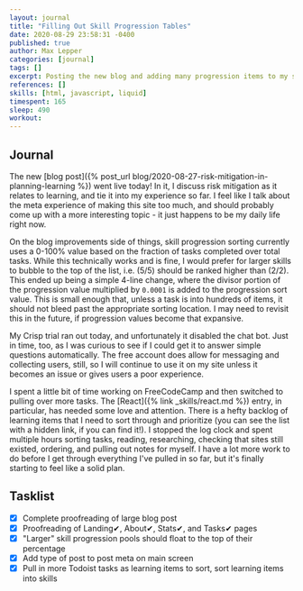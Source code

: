```yaml
---
layout: journal
title: "Filling Out Skill Progression Tables"
date: 2020-08-29 23:58:31 -0400
published: true
author: Max Lepper
categories: [journal]
tags: []
excerpt: Posting the new blog and adding many progression items to my skill pages.
references: []
skills: [html, javascript, liquid]
timespent: 165
sleep: 490
workout: 
---
```


## Journal

The new [blog post]({% post_url blog/2020-08-27-risk-mitigation-in-planning-learning %}) went live today! In it, I discuss risk mitigation as it relates to learning, and tie it into my experience so far. I feel like I talk about the meta experience of making this site too much, and should probably come up with a more interesting topic - it just happens to be my daily life right now.

On the blog improvements side of things, skill progression sorting currently uses a 0-100% value based on the fraction of tasks completed over total tasks. While this technically works and is fine, I would prefer for larger skills to bubble to the top of the list, i.e. (5/5) should be ranked higher than (2/2). This ended up being a simple 4-line change, where the divisor portion of the progression value multiplied by `0.0001` is added to the progression sort value. This is small enough that, unless a task is into hundreds of items, it should not bleed past the appropriate sorting location. I may need to revisit this in the future, if progression values become that expansive.

My Crisp trial ran out today, and unfortunately it disabled the chat bot. Just in time, too, as I was curious to see if I could get it to answer simple questions automatically. The free account does allow for messaging and collecting users, still, so I will continue to use it on my site unless it becomes an issue or gives users a poor experience.

I spent a little bit of time working on FreeCodeCamp and then switched to pulling over more tasks. The [React]({% link _skills/react.md %}) entry, in particular, has needed some love and attention. There is a hefty backlog of learning items that I need to sort through and prioritize (you can see the list with a hidden link, if you can find it!). I stopped the log clock and spent multiple hours sorting tasks, reading, researching, checking that sites still existed, ordering, and pulling out notes for myself. I have a lot more work to do before I get through everything I've pulled in so far, but it's finally starting to feel like a solid plan.

## Tasklist

- [x] Complete proofreading of large blog post
- [x] Proofreading of Landing✔, About✔, Stats✔, and Tasks✔ pages
- [x] "Larger" skill progression pools should float to the top of their percentage
- [x] Add type of post to post meta on main screen
- [x] Pull in more Todoist tasks as learning items to sort, sort learning items into skills